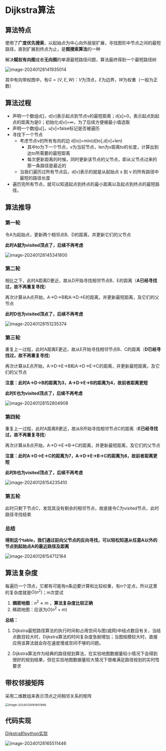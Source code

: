 # Dijkstra算法

## 算法特点

使用了**广度优先搜索**，以起始点为中心向外层层扩展，寻找图形中节点之间的最短路径，直到扩展到终点为止，是**图搜索算法**的一种

解决**赋权有向图**或者**无向图**的单源最短路径问题，算法最终得到一个最短路径树

![image-20240128141935014](../../imgs/image-20240128141935014.png)

其中有向带权图中，有$G=\left(V,E,W\right)$：$V$为顶点，$E$为边界，$W$​为权重（一般为正数）



## 算法过程

- 声明一个数组d[]，d[v]表示起点到节点v的最短距离；d[s]=0，表示起点到起点的距离为是0；初始化d[v]=$\infty$，为了后续方便被最小值选取
- 声明一个数组u[]，u[v]=false标记是否被遍历
- 寻找下一个节点
  - 考虑节点v的所有有向的边 d[to]=min(d[to],d[v]+len)
    - 其中to为下一个节点，v为当前节点，len为v距离to的长度，计算出到达to所需要的最短距离
    - 每次更新距离的时候，同时更新该节点的父节点，即从父节点过来的那一条路径是最近的
  - 当我们遍历过所有节点后，d[v]表示的就是从起始点 s 到 v 的所有路径中最短的路径长度
- 遍历完所有节点，就可以知道起点到终点的最小距离以及起点到终点的最短路径。



## 算法推导

### 第一轮

令A为起始点，更新两个相邻点B、D的距离，并更新它们的父节点

**此时A就为visited顶点了，后续不再考虑**

![image-20240128145341800](../../imgs/image-20240128145341800.png)



### 第二轮

相比之下，此时A距离D更近，故从D开始寻找相邻节点B、E的距离（**A已经寻找过，故不再重复寻找**）

再次计算从A点开始，A->D->B和A->D->E的距离，并更新最短距离，及它们的父节点

**此时D也为visited顶点了，后续不再考虑**

![image-20240128151235374](../../imgs/image-20240128151235374.png)



### 第三轮

重复上一过程，此时A距离E更近，故从E开始寻找相邻节点B、C的距离（**D已经寻找过，故不再重复寻找**）

再次计算从E点开始，A->D->E->B和A->D->E->C的距离，并更新最短距离，及它们的父节点	

**注意：此时A->D->B的距离为3，A->D->E->B的距离为4，故前者距离更短**

**此时E也为visited顶点了，后续不再考虑**

![image-20240128152804908](../../imgs/image-20240128152804908.png)



### 第四轮

重复上一过程，此时A距离B更近，故从B开始寻找相邻节点C的距离（**E已经寻找过，故不再重复寻找**）

再次计算从B点开始，A->D->E->B->C的距离，并更新最短距离，及它们的父节点

**注意：此时A->D->E->C的距离为7，A->D->E->B->C的距离为8，故前者距离更短**

**此时B也为visited顶点了，后续不再考虑**

![image-20240128154235410](../../imgs/image-20240128154235410.png)



### 第五轮

此时只剩下节点C，发现其没有剩余的相邻节点，故直接令C为visited节点，此时路径寻找结束



### 总结

**得到这个table，我们通过前向父节点的反向寻找，可以轻松知道从任意A以外的节点到起始点A的最近路径及距离**

![image-20240128154712164](../../imgs/image-20240128154712164.png)



## 算法复杂度

每遍历一个顶点，它都有可能有n条边要计算和比较权重，有n个定点，所以这里的复杂度就是$O(n^2)$；m次尝试

1. **稠密地图**：$n^2\approx m$ ，**算法复杂度比较正确**
2. 稀疏地图：应该为$O(n^2+m)$​



**总结：**

1. Dijkstra最短路径算法的执行时间和占用空间与图(或网)中结点数目有关，当结点数目较大时，Dijkstra算法的时间复杂度急剧增加；当图规模较大时，直接应用该算法就会存在速度慢或空间不够的问题。

2. Dijkstra算法作为经典的路径规划算法，在实验地图数据量较小情况下会得到很好的规划结果，但在实验地图数据量较大情况下很难满足路径规划的实时性要求



## 带权邻接矩阵

采用二维数组来表示顶点之间相邻关系的矩阵

<img src="../../imgs/image-20240128161601866.png" alt="image-20240128161601866" style="zoom: 67%;" />



## 代码实现

[Dijkstra的python实现](https://github.com/CHH3213/chhRobotics/tree/master/PathPlanning/Dijkstra)

![image-20240128165511446](../../imgs/image-20240128165511446.png)